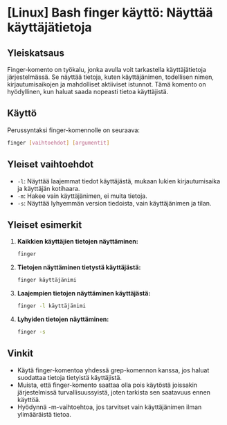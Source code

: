 # [Linux] Bash finger käyttö: Näyttää käyttäjätietoja

## Yleiskatsaus
Finger-komento on työkalu, jonka avulla voit tarkastella käyttäjätietoja järjestelmässä. Se näyttää tietoja, kuten käyttäjänimen, todellisen nimen, kirjautumisaikojen ja mahdolliset aktiiviset istunnot. Tämä komento on hyödyllinen, kun haluat saada nopeasti tietoa käyttäjistä.

## Käyttö
Perussyntaksi finger-komennolle on seuraava:

```bash
finger [vaihtoehdot] [argumentit]
```

## Yleiset vaihtoehdot
- `-l`: Näyttää laajemmat tiedot käyttäjästä, mukaan lukien kirjautumisaika ja käyttäjän kotihaara.
- `-m`: Hakee vain käyttäjänimen, ei muita tietoja.
- `-s`: Näyttää lyhyemmän version tiedoista, vain käyttäjänimen ja tilan.

## Yleiset esimerkit
1. **Kaikkien käyttäjien tietojen näyttäminen:**
   ```bash
   finger
   ```

2. **Tietojen näyttäminen tietystä käyttäjästä:**
   ```bash
   finger käyttäjänimi
   ```

3. **Laajempien tietojen näyttäminen käyttäjästä:**
   ```bash
   finger -l käyttäjänimi
   ```

4. **Lyhyiden tietojen näyttäminen:**
   ```bash
   finger -s
   ```

## Vinkit
- Käytä finger-komentoa yhdessä grep-komennon kanssa, jos haluat suodattaa tietoja tietyistä käyttäjistä.
- Muista, että finger-komento saattaa olla pois käytöstä joissakin järjestelmissä turvallisuussyistä, joten tarkista sen saatavuus ennen käyttöä.
- Hyödynnä -m-vaihtoehtoa, jos tarvitset vain käyttäjänimen ilman ylimääräistä tietoa.